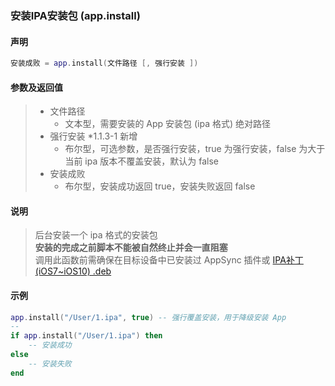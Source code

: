 ### 安装IPA安装包 (**app\.install**)


#### 声明
```lua
安装成败 = app.install(文件路径 [, 强行安装 ])
```


#### 参数及返回值
> - 文件路径
>   - 文本型，需要安装的 App 安装包 (ipa 格式) 绝对路径
> - 强行安装 \*1\.1\.3\-1 新增
>   - 布尔型，可选参数，是否强行安装，true 为强行安装，false 为大于当前 ipa 版本不覆盖安装，默认为 false
> - 安装成败
>   - 布尔型，安装成功返回 true，安装失败返回 false


#### 说明
> 后台安装一个 ipa 格式的安装包  
> **安装的完成之前脚本不能被自然终止并会一直阻塞**  
> 调用此函数前需确保在目标设备中已安装过 AppSync 插件或 [IPA补丁 (iOS7~iOS10) .deb](http://xxtouch.oss-cn-shanghai.aliyuncs.com/IPA%E8%A1%A5%E4%B8%81%EF%BC%88iOS7~iOS10%EF%BC%89.deb)  


#### 示例  
```lua
app.install("/User/1.ipa", true) -- 强行覆盖安装，用于降级安装 App
--
if app.install("/User/1.ipa") then
    -- 安装成功
else
    -- 安装失败
end
```

